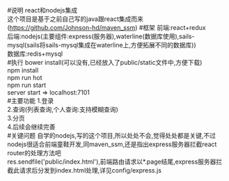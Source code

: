 #说明
react和nodejs集成<br/>
这个项目是基于之前自己写的java跟react集成而来(https://github.com/Johnson-hd/maven_ssm)
#框架
前端:react+redux<br/>
后端:nodejs(主要组件:express(服务器),waterline(数据库使用),sails-mysql(sails将sails-mysql集成在waterline上,方便拓展不同的数据库))<br/>
数据库:redis+mysql<br/>
#执行
bower install(可以没有,已经放入了public/static文件中,方便下载)<br/>
npm install<br/>
npm run hot<br/>
npm run start<br/>
server start => localhost:7101<br/>
#主要功能
1.登录<br/>
2.查询(列表查询,个人查询:支持模糊查询)<br/>
3.分页<br/>
4.后续会继续完善<br/>
#关键问题
自学的nodejs,写的这个项目,所以处处不会,觉得处处都是关键,不过nodejs很适合前端童鞋开发,同maven_ssm,还是指出express服务器拦截react router的处理方法吧<br/>
res.sendfile('public/index.html'),前端路由请求以*.page结尾,express服务器拦截此请求后分发到index.html处理,详见config/express.js












